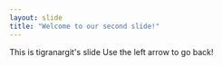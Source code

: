 ```yaml
---
layout: slide
title: "Welcome to our second slide!"
---
```

This is tigranargit's slide
Use the left arrow to go back!
